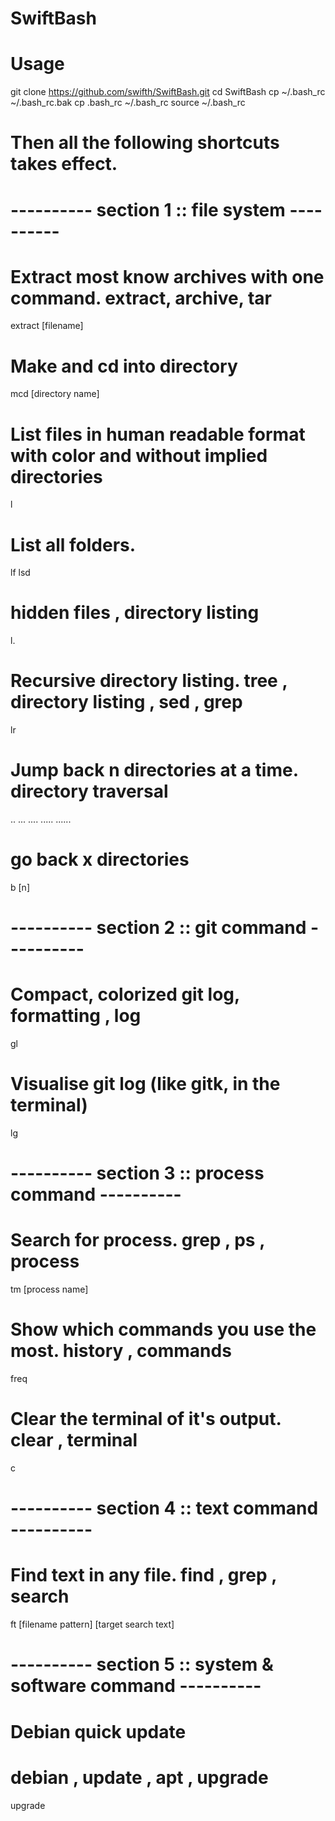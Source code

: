 # SwiftBash

# Usage
git clone https://github.com/swifth/SwiftBash.git
cd SwiftBash
cp ~/.bash_rc ~/.bash_rc.bak
cp .bash_rc ~/.bash_rc
source ~/.bash_rc
# Then all the following shortcuts takes effect.

# ---------- section 1 :: file system ----------

# Extract most know archives with one command.  extract, archive, tar
extract [filename]

# Make and cd into directory
mcd [directory name]

# List files in human readable format with color and without implied directories
l

# List all folders.
lf
lsd

# hidden files , directory listing
l.

# Recursive directory listing. tree , directory listing , sed , grep
lr

# Jump back n directories at a time. directory traversal
..
...
....
.....
......

# go back x directories
b [n]


# ---------- section 2 :: git command ----------

# Compact, colorized git log, formatting , log
gl

# Visualise git log (like gitk, in the terminal)
lg


# ---------- section 3 :: process command ----------

# Search for process. grep , ps , process
tm [process name]

# Show which commands you use the most. history , commands
freq

# Clear the terminal of it's output.  clear , terminal
c


# ---------- section 4 :: text command ----------

# Find text in any file.  find , grep , search
ft [filename pattern] [target search text] 


# ---------- section 5 :: system & software command ----------

# Debian quick update
# debian , update , apt , upgrade
upgrade
